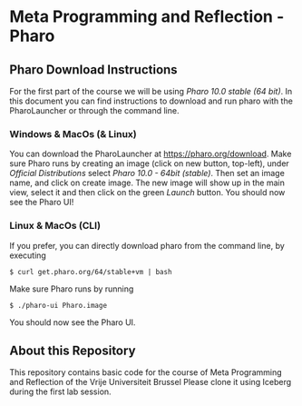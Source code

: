 Meta Programming and Reflection - Pharo
===

## Pharo Download Instructions
For the first part of the course we will be using *Pharo 10.0 stable (64 bit)*.
In this document you can find instructions to download and run pharo with the PharoLauncher or through the command line.

### Windows & MacOs (& Linux)
You can download the PharoLauncher at https://pharo.org/download.
Make sure Pharo runs by creating an image (click on new button, top-left), under _Official Distributions_ select _Pharo 10.0 - 64bit (stable)_. Then set an image name, and click on create image.
The new image will show up in the main view, select it and then click on the green _Launch_ button. You should now see the Pharo UI!

### Linux & MacOs (CLI)
If you prefer, you can directly download pharo from the command line, by executing

```$ curl get.pharo.org/64/stable+vm | bash ```

Make sure Pharo runs by running

```$ ./pharo-ui Pharo.image ```

You should now see the Pharo UI.

## About this Repository
This repository contains basic code for the course of Meta Programming and Reflection of the Vrije Universiteit Brussel
Please clone it using Iceberg during the first lab session.
